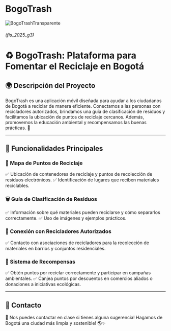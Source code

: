 # BogoTrash

![BogoTrashTransparente](https://github.com/user-attachments/assets/4e4d677b-98ea-4686-b66c-50ed5c9136f9)

###### (fis_2025_g3)

# ♻️ BogoTrash: Plataforma para Fomentar el Reciclaje en Bogotá

## 🌍 Descripción del Proyecto
BogoTrash es una aplicación móvil diseñada para ayudar a los ciudadanos de Bogotá a reciclar de manera eficiente. Conectamos a las personas con recicladores autorizados, brindamos una guía de clasificación de residuos y facilitamos la ubicación de puntos de reciclaje cercanos. Además, promovemos la educación ambiental y recompensamos las buenas prácticas. 🚀

---

## 🚀 Funcionalidades Principales

### 📍 Mapa de Puntos de Reciclaje
✅ Ubicación de contenedores de reciclaje y puntos de recolección de residuos electrónicos.
✅ Identificación de lugares que reciben materiales reciclables.

### 🗑️ Guía de Clasificación de Residuos
✅ Información sobre qué materiales pueden reciclarse y cómo separarlos correctamente.
✅ Uso de imágenes y ejemplos prácticos.

### 🤝 Conexión con Recicladores Autorizados
✅ Contacto con asociaciones de recicladores para la recolección de materiales en barrios y conjuntos residenciales.

### 🎁 Sistema de Recompensas
✅ Obtén puntos por reciclar correctamente y participar en campañas ambientales.
✅ Canjea puntos por descuentos en comercios aliados o donaciones a iniciativas ecológicas.

---

## 📩 Contacto
📧 Nos puedes contactar en clase si tienes alguna sugerencia! Hagamos de Bogotá una ciudad más limpia y sostenible! 🌎✨

